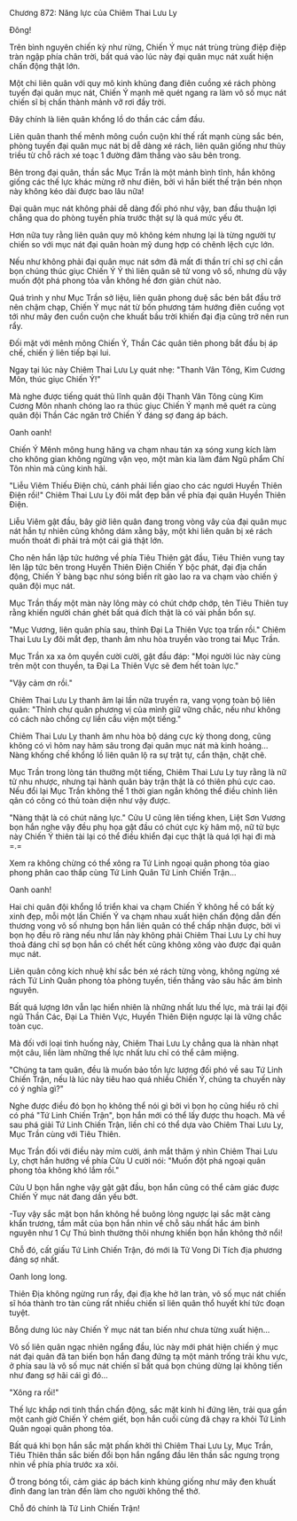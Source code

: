 




Chương 872: Năng lực của Chiêm Thai Lưu Ly


Đông!

Trên bình nguyên chiến kỳ như rừng, Chiến Ý mục nát trùng trùng điệp điệp tràn ngập phía chân trời, bất quá vào lúc này đại quân mục nát xuất hiện chấn động thật lớn.

Một chi liên quân với quy mô kinh khủng đang điên cuồng xé rách phòng tuyến đại quân mục nát, Chiến Ý mạnh mẽ quét ngang ra làm vô số mục nát chiến sĩ bị chấn thành mảnh vỡ rơi đầy trời.

Đây chính là liên quân khổng lồ do thần các cầm đầu.

Liên quân thanh thế mênh mông cuồn cuộn khí thế rất mạnh cùng sắc bén, phòng tuyến đại quân mục nát bị dễ dàng xé rách, liên quân giống như thủy triều từ chỗ rách xé toạc 1 đường đâm thẳng vào sâu bên trong.

Bên trong đại quân, thần sắc Mục Trần là một mảnh bình tĩnh, hắn không giống các thế lực khác mừng rỡ như điên, bởi vì hắn biết thế trận bén nhọn này không kéo dài được bao lâu nữa!

Đại quân mục nát không phải dễ dàng đối phó như vậy, ban đầu thuận lợi chẳng qua do phòng tuyến phía trước thật sự là quá mức yếu ớt.

Hơn nữa tuy rằng liên quân quy mô không kém nhưng lại là từng người tự chiến so với mục nát đại quân hoàn mỹ dung hợp có chênh lệch cực lớn.

Nếu như không phải đại quân mục nát sớm đã mất đi thần trí chỉ sợ chỉ cần bọn chúng thúc giục Chiến Ý Ý thì liên quân sẽ tử vong vô số, nhưng dù vậy muốn đột phá phong tỏa vẫn không hề đơn giản chút nào.

Quá trình y như Mục Trần sở liệu, liên quân phong duệ sắc bén bắt đầu trở nên chậm chạp, Chiến Ý mục nát từ bốn phương tám hướng điên cuồng vọt tới như mây đen cuồn cuộn che khuất bầu trời khiến đại địa cũng trở nên run rẩy.

Đối mặt với mênh mông Chiến Ý, Thần Các quân tiên phong bắt đầu bị áp chế, chiến ý liên tiếp bại lui.

Ngay tại lúc này Chiêm Thai Lưu Ly quát nhẹ: "Thanh Vân Tông, Kim Cương Môn, thúc giục Chiến Ý!"

Mà nghe được tiếng quát thủ lĩnh quân đội Thanh Vân Tông cùng Kim Cương Môn nhanh chóng lao ra thúc giục Chiến Ý mạnh mẽ quét ra cùng quân đội Thần Các ngăn trở Chiến Ý đáng sợ đang áp bách.

Oanh oanh!

Chiến Ý Mênh mông hung hăng va chạm nhau tán xạ sóng xung kích làm cho không gian không ngừng vặn vẹo, một màn kia làm đám Ngũ phẩm Chí Tôn nhìn mà cũng kinh hãi.

"Liễu Viêm Thiếu Điện chủ, cánh phải liền giao cho các ngươi Huyền Thiên Điện rồi!" Chiêm Thai Lưu Ly đôi mắt đẹp bắn về phía đại quân Huyền Thiên Điện.

Liễu Viêm gật đầu, bây giờ liên quân đang trong vòng vây của đại quân mục nát hắn tự nhiên cũng không dám xằng bậy, một khi liên quân bị xé rách muốn thoát đi phải trả một cái giá thật lớn.

Cho nên hắn lập tức hướng về phía Tiêu Thiên gật đầu, Tiêu Thiên vung tay lên lập tức bên trong Huyền Thiên Điện Chiến Ý bộc phát, đại địa chấn động, Chiến Ý bàng bạc như sóng biển rít gào lao ra va chạm vào chiến ý quân đội mục nát.

Mục Trần thấy một màn này lông mày có chút chớp chớp, tên Tiêu Thiên tuy rằng khiến người chán ghét bất quá đích thật là có vài phần bổn sự.

"Mục Vương, liên quân phía sau, thỉnh Đại La Thiên Vực tọa trấn rồi." Chiêm Thai Lưu Ly đôi mắt đẹp, thanh âm nhu hòa truyền vào trong tai Mục Trần.

Mục Trần xa xa ôm quyền cười cười, gật đầu đáp: "Mọi người lúc này cùng trên một con thuyền, ta Đại La Thiên Vực sẽ đem hết toàn lực."

"Vậy cảm ơn rồi."

Chiêm Thai Lưu Ly thanh âm lại lần nữa truyền ra, vang vọng toàn bộ liên quân: "Thỉnh chư quân phương vị của mình giữ vững chắc, nếu như không có cách nào chống cự liền cầu viện một tiếng."

Chiêm Thai Lưu Ly thanh âm nhu hòa bộ dáng cực kỳ thong dong, cũng không có vì hôm nay hãm sâu trong đại quân mục nát mà kinh hoảng... Nàng khống chế khổng lồ liên quân lộ ra sự trật tự, cẩn thận, chặt chẽ.

Mục Trần trong lòng tán thưởng một tiếng, Chiêm Thai Lưu Ly tuy rằng là nữ tử nhu nhược, nhưng tại hành quân bày trận thật là có thiên phú cực cao. Nếu đổi lại Mục Trần không thể 1 thời gian ngắn không thể điều chỉnh liên qân có công có thủ toàn diện như vậy được.

"Nàng thật là có chút năng lực." Cửu U cũng lên tiếng khen, Liệt Sơn Vương bọn hắn nghe vậy đều phụ họa gật đầu có chút cực kỳ hâm mộ, nữ tử bực này Chiến Ý thiên tài lại có thể điều khiển đại cục thật là quá lợi hại đi mà =.=

Xem ra không chừng có thể xông ra Tứ Linh ngoại quân phong tỏa giao phong phân cao thấp cùng Tứ Linh Quân Tứ Linh Chiến Trận...

Oanh oanh!

Hai chi quân đội khổng lồ triển khai va chạm Chiến Ý không hề có bất kỳ xinh đẹp, mỗi một lần Chiến Ý va chạm nhau xuất hiện chấn động dẫn đến thương vong vô số nhưng bọn hắn liên quân có thể chấp nhận được, bởi vì bọn họ đều rõ ràng nếu như lần này không phải Chiêm Thai Lưu Ly chỉ huy thoả đáng chỉ sợ bọn hắn có chết hết cũng không xông vào được đại quân mục nát.

Liên quân công kích nhuệ khí sắc bén xé rách từng vòng, không ngừng xé rách Tứ Linh Quân phong tỏa phòng tuyến, tiến thẳng vào sâu hắc ám bình nguyên.

Bất quá lượng lớn vẫn lạc hiển nhiên là những nhất lưu thế lực, mà trái lại đội ngũ Thần Các, Đại La Thiên Vực, Huyền Thiên Điện ngược lại là vững chắc toàn cục.

Mà đối với loại tình huống này, Chiêm Thai Lưu Ly chẳng qua là nhàn nhạt một câu, liền làm những thế lực nhất lưu chỉ có thể câm miệng.

"Chúng ta tam quân, đều là muốn bảo tồn lực lượng đối phó về sau Tứ Linh Chiến Trận, nếu là lúc này tiêu hao quá nhiều Chiến Ý, chúng ta chuyến này có ý nghĩa gì?"

Nghe được điều đó bọn họ không thể nói gì bởi vì bọn họ cũng hiểu rõ chỉ có phá "Tứ Linh Chiến Trận", bọn hắn mới có thể lấy được thu hoạch. Mà về sau phá giải Tứ Linh Chiến Trận, liền chỉ có thể dựa vào Chiêm Thai Lưu Ly, Mục Trần cùng với Tiêu Thiên.

Mục Trần đối với điều này mỉm cười, ánh mắt thâm ý nhìn Chiêm Thai Lưu Ly, chợt hắn hướng về phía Cửu U cười nói: "Muốn đột phá ngoại quân phong tỏa không khó lắm rồi."

Cửu U bọn hắn nghe vậy gật gật đầu, bọn hắn cũng có thể cảm giác được Chiến Ý mục nát đang dần yếu bớt.

-Tuy vậy sắc mặt bọn hắn không hề buông lỏng ngược lại sắc mặt càng khẩn trương, tầm mắt của bọn hắn nhìn về chỗ sâu nhất hắc ám bình nguyên như 1 Cự Thú bình thường thôi nhưng khiến bọn hắn không thở nổi!

Chỗ đó, cất giấu Tứ Linh Chiến Trận, đó mới là Tử Vong Di Tích địa phương đáng sợ nhất.

Oanh long long.

Thiên Địa không ngừng run rẩy, đại địa khe hở lan tràn, vô số mục nát chiến sĩ hóa thành tro tàn cùng rất nhiều chiến sĩ liên quân thổ huyết khí tức đoạn tuyệt.

Bỗng dưng lúc này Chiến Ý mục nát tan biến như chưa từng xuất hiện...

Vô số liên quân ngạc nhiên ngẩng đầu, lúc này mới phát hiện chiến ý mục nát đại quân đã tan biến bọn hắn đang đứng tạ một mảnh trống trải khu vực, ở phía sau là vô số mục nát chiến sĩ bất quá bọn chúng dừng lại không tiến như đang sợ hãi cái gì đó...

"Xông ra rồi!"

Thế lực khắp nơi tinh thần chấn động, sắc mặt kinh hỉ đứng lên, trải qua gần một canh giờ Chiến Ý chém giết, bọn hắn cuối cùng đã chạy ra khỏi Tứ Linh Quân ngoại quân phong tỏa.

Bất quá khi bọn hắn sắc mặt phấn khởi thì Chiêm Thai Lưu Ly, Mục Trần, Tiêu Thiên thần sắc biến đổi bọn hắn ngẩng đầu lên thần sắc ngưng trọng nhìn về phía phía trước xa xôi.

Ở trong bóng tối, cảm giác áp bách kinh khủng giống như mây đen khuất đỉnh đang lan tràn đến làm cho người không thể thở.

Chỗ đó chính là Tứ Linh Chiến Trận!




